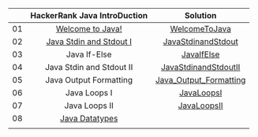
||HackerRank Java IntroDuction|Solution|
| :-: | :-: | :-: |
| 01 | [Welcome to Java!](https://www.hackerrank.com/challenges/welcome-to-java/problem?isFullScreen=true) |[WelcomeToJava](https://github.com/rsnirob/Programming-Language/blob/main/Java/HackerRank/Practice/WelcomeToJava) |
| 02 | [ Java Stdin and Stdout I](https://www.hackerrank.com/challenges/java-stdin-and-stdout-1/problem?isFullScreen=true) | [JavaStdinandStdout](https://github.com/rsnirob/Programming-Language/blob/main/Java/HackerRank/Practice/Java%20Stdin%20and%20Stdout%20I) |
| 03 | Java If-Else | [JavaIfElse](https://github.com/rsnirob/Programming-Language/tree/main/Java/HackerRank/Practice) |
| 04 | Java Stdin and Stdout II | [JavaStdinandStdoutII](https://github.com/rsnirob/Programming-Language/blob/main/Java/HackerRank/Practice/Java%20Stdin%20and%20Stdout%20II) |
| 05 |Java Output Formatting|[Java_Output_Formatting](https://github.com/rsnirob/Programming-Language/tree/main/Java/HackerRank/Practice)|
| 06 |Java Loops I|[JavaLoopsI](https://github.com/rsnirob/Programming-Language/blob/main/Java/HackerRank/Practice/Java%20Loops%20I)|
| 07 |Java Loops II|[JavaLoopsII](https://github.com/rsnirob/Programming-Language/blob/main/Java/HackerRank/Practice/Java%20Loops%20II)|
| 08 |[Java Datatypes](https://www.hackerrank.com/challenges/java-datatypes/problem?isFullScreen=true)|
|  ||[]()|


